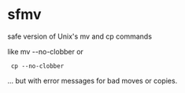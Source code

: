 sfmv
====

safe version of Unix's mv and cp commands

like mv --no-clobber              or

     cp --no-clobber

... but with error messages for bad moves or copies.
